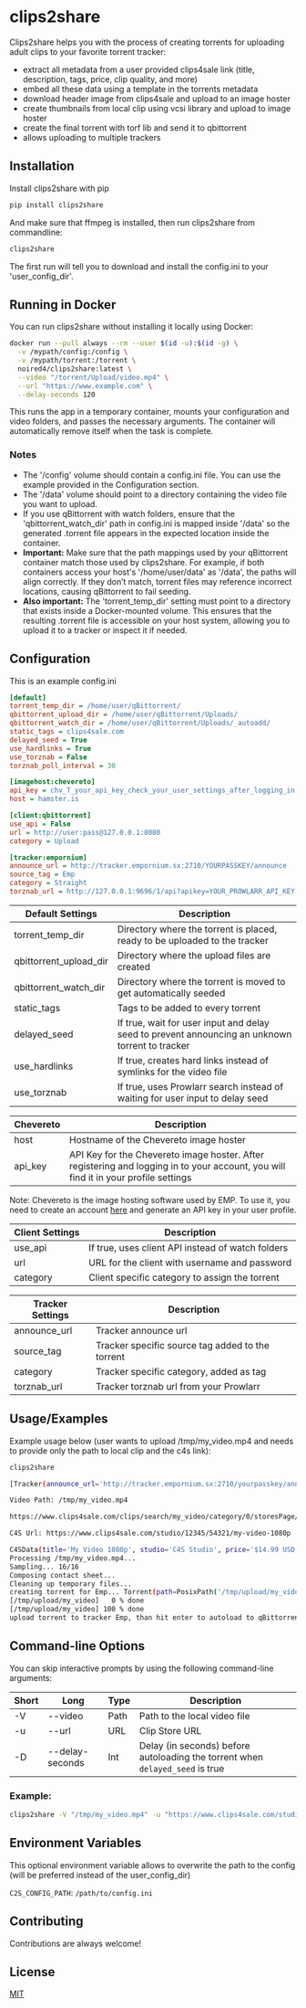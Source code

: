 # clips2share


Clips2share helps you with the process of creating torrents for uploading adult clips to your favorite torrent tracker:

- extract all metadata from a user provided clips4sale link (title, description, tags, price, clip quality, and more)
- embed all these data using a template in the torrents metadata
- download header image from clips4sale and upload to an image hoster 
- create thumbnails from local clip using vcsi library and upload to image hoster 
- create the final torrent with torf lib and send it to qbittorrent 
- allows uploading to multiple trackers


## Installation

Install clips2share with pip

```bash
pip install clips2share
```

And make sure that ffmpeg is installed, then run clips2share from commandline:

```bash
clips2share
```

The first run will tell you to download and install the config.ini to your 'user_config_dir'. 


## Running in Docker

You can run clips2share without installing it locally using Docker:

```bash
docker run --pull always --rm --user $(id -u):$(id -g) \
  -v /mypath/config:/config \
  -v /mypath/torrent:/torrent \
  noired4/clips2share:latest \
  --video "/torrent/Upload/video.mp4" \
  --url "https://www.example.com" \
  --delay-seconds 120
```
This runs the app in a temporary container, mounts your configuration and video folders, and passes the necessary arguments. The container will automatically remove itself when the task is complete.

### Notes
- The '/config' volume should contain a config.ini file. You can use the example provided in the Configuration section.
- The '/data' volume should point to a directory containing the video file you want to upload.
- If you use qBittorrent with watch folders, ensure that the 'qbittorrent_watch_dir' path in config.ini is mapped inside '/data' so the generated .torrent file appears in the expected location inside the container.
- **Important:** Make sure that the path mappings used by your qBittorrent container match those used by clips2share. For example, if both containers access your host's '/home/user/data' as '/data', the paths will align correctly. If they don’t match, torrent files may reference incorrect locations, causing qBittorrent to fail seeding.
- **Also important:** The 'torrent_temp_dir' setting must point to a directory that exists inside a Docker-mounted volume. This ensures that the resulting .torrent file is accessible on your host system, allowing you to upload it to a tracker or inspect it if needed.


## Configuration

This is an example config.ini

```ini
[default]
torrent_temp_dir = /home/user/qBittorrent/
qbittorrent_upload_dir = /home/user/qBittorrent/Uploads/
qbittorrent_watch_dir = /home/user/qBittorrent/Uploads/_autoadd/
static_tags = clips4sale.com
delayed_seed = True
use_hardlinks = True
use_torznab = False
torznab_poll_interval = 30

[imagehost:chevereto]
api_key = chv_T_your_api_key_check_your_user_settings_after_logging_in
host = hamster.is

[client:qbittorrent]
use_api = False
url = http://user:pass@127.0.0.1:8080
category = Upload

[tracker:empornium]
announce_url = http://tracker.empornium.sx:2710/YOURPASSKEY/announce
source_tag = Emp
category = Straight
torznab_url = http://127.0.0.1:9696/1/api?apikey=YOUR_PROWLARR_API_KEY
```

| Default Settings       | Description                                                                                     |
|------------------------|-------------------------------------------------------------------------------------------------|
| torrent_temp_dir       | Directory where the torrent is placed, ready to be uploaded to the tracker                      |
| qbittorrent_upload_dir | Directory where the upload files are created                                                    |
| qbittorrent_watch_dir  | Directory where the torrent is moved to get automatically seeded                                |
| static_tags            | Tags to be added to every torrent                                                               |
| delayed_seed           | If true, wait for user input and delay seed to prevent announcing an unknown torrent to tracker |
| use_hardlinks          | If true, creates hard links instead of symlinks for the video file                              |
| use_torznab            | If true, uses Prowlarr search instead of waiting for user input to delay seed                   |

| Chevereto | Description                                                                                                                         |
|-----------|-------------------------------------------------------------------------------------------------------------------------------------|
| host      | Hostname of the Chevereto image hoster                                                                                              |
| api_key   | API Key for the Chevereto image hoster. After registering and logging in to your account, you will find it in your profile settings |

Note: Chevereto is the image hosting software used by EMP. To use it, you need to create an account [here](https://hamster.is/) and generate an API key in your user profile.

| Client Settings  | Description                                      |
|------------------|--------------------------------------------------|
| use_api          | If true, uses client API instead of watch folders|
| url              | URL for the client with username and password    |
| category         | Client specific category to assign the torrent   |

| Tracker Settings | Description                                      |
|------------------|--------------------------------------------------|
| announce_url     | Tracker announce url                             |
| source_tag       | Tracker specific source tag added to the torrent |
| category         | Tracker specific category, added as tag          |
| torznab_url      | Tracker torznab url from your Prowlarr           |


## Usage/Examples
Example usage below (user wants to upload /tmp/my_video.mp4 and needs to provide only the path to local clip and the c4s link):

```bash
clips2share

[Tracker(announce_url='http://tracker.empornium.sx:2710/yourpasskey/announce', category='Straight', source_tag='Emp')]

Video Path: /tmp/my_video.mp4

https://www.clips4sale.com/clips/search/my_video/category/0/storesPage/1/clipsPage/1

C4S Url: https://www.clips4sale.com/studio/12345/54321/my-video-1080p

C4SData(title='My Video 1080p', studio='C4S Studio', price='$14.99 USD', date='3/1/25 1:23 AM', duration='15 min', size='1693 MB', format='mp4', resolution='1080p', description='The C4S Clip Description', category='POV', related_categories=['Glove', 'Leather Gloves', 'Play'], keywords=['Straight', 'POV'], url='https://www.clips4sale.com/studio/12345/54321/my-video-1080p', image_url='https://imagecdn.clips4sale.com/accounts123/54321/clip_images/previewlg_12345.jpg')
Processing /tmp/my_video.mp4...
Sampling... 16/16
Composing contact sheet...
Cleaning up temporary files...
creating torrent for Emp... Torrent(path=PosixPath('/tmp/upload/my_video'), name='My Video 1080p', trackers=[['http://tracker.empornium.sx:2710/yourpasskey/announce']], private=True, source='Emp', piece_size=2097152)
[/tmp/upload/my_video]   0 % done
[/tmp/upload/my_video] 100 % done
upload torrent to tracker Emp, than hit enter to autoload to qBittorrent...
```

## Command-line Options

You can skip interactive prompts by using the following command-line arguments:

| Short | Long            | Type | Description                                                                   |
|-------|-----------------|------|-------------------------------------------------------------------------------|
| -V    | --video         | Path | Path to the local video file                                                  |
| -u    | --url           | URL  | Clip Store URL                                                                |
| -D    | --delay-seconds | Int  | Delay (in seconds) before autoloading the torrent when `delayed_seed` is true |

### Example:
```bash
clips2share -V "/tmp/my_video.mp4" -u "https://www.clips4sale.com/studio/12345/54321/my-video-1080p" -D 300
```

## Environment Variables

This optional environment variable allows to overwrite the path to the config (will be preferred instead of the user_config_dir)

`C2S_CONFIG_PATH`: `/path/to/config.ini`



## Contributing

Contributions are always welcome!


## License

[MIT](https://choosealicense.com/licenses/mit/)

